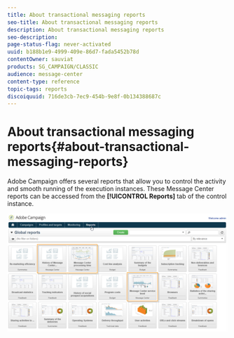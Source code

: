 ```yaml
---
title: About transactional messaging reports
seo-title: About transactional messaging reports
description: About transactional messaging reports
seo-description: 
page-status-flag: never-activated
uuid: b188b1e9-4999-409e-86d7-fada5452b78d
contentOwner: sauviat
products: SG_CAMPAIGN/CLASSIC
audience: message-center
content-type: reference
topic-tags: reports
discoiquuid: 716de3cb-7ec9-454b-9e8f-0b134388687c
---
```


# About transactional messaging reports{#about-transactional-messaging-reports}

Adobe Campaign offers several reports that allow you to control the activity and smooth running of the execution instances. These Message Center reports can be accessed from the **[!UICONTROL Reports]** tab of the control instance. 

![](assets/messagecenter_reporting_002.png)

